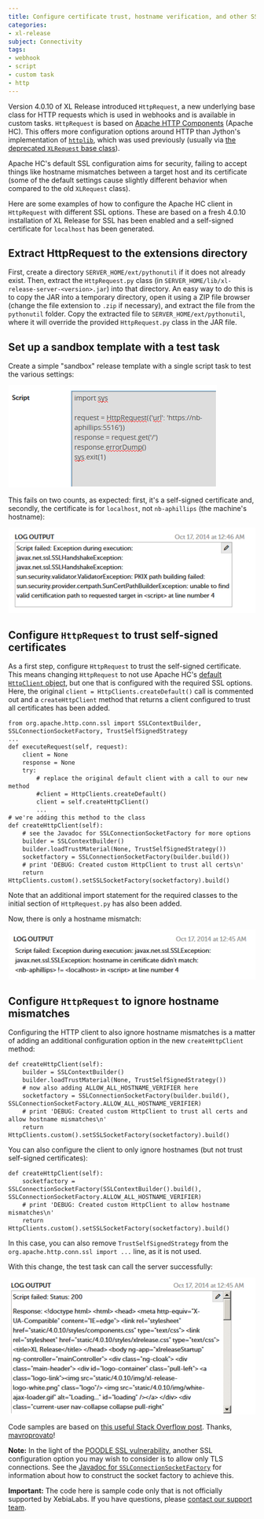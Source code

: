 ```yaml
---
title: Configure certificate trust, hostname verification, and other SSL options for HttpRequest
categories:
- xl-release
subject: Connectivity
tags:
- webhook
- script
- custom task
- http
---
```


Version 4.0.10 of XL Release introduced `HttpRequest`, a new underlying base class for HTTP requests which is used in webhooks and is available in custom tasks. `HttpRequest` is based on [Apache HTTP Components](https://hc.apache.org/) (Apache HC). This offers more configuration options around HTTP than Jython's implementation of [`httplib`](http://www.jython.org/docs/library/httplib.html), which was used previously (usually via [the deprecated `XLRequest` base class](support-legacy-use-of-xlrequest-using-httprequest.html)).

Apache HC's default SSL configuration aims for security, failing to accept things like hostname mismatches between a target host and its certificate (some of the default settings cause slightly different behavior when compared to the old `XLRequest` class).

Here are some examples of how to configure the Apache HC client in `HttpRequest` with different SSL options. These are based on a fresh 4.0.10 installation of XL Release for SSL has been enabled and a self-signed certificate for `localhost` has been generated.

## Extract HttpRequest to the extensions directory

First, create a directory `SERVER_HOME/ext/pythonutil` if it does not already exist. Then, extract the `HttpRequest.py` class (in `SERVER_HOME/lib/xl-release-server-<version>.jar`) into that directory. An easy way to do this is to copy the JAR into a temporary directory, open it using a ZIP file browser (change the file extension to `.zip` if necessary), and extract the file from the `pythonutil` folder. Copy the extracted file to `SERVER_HOME/ext/pythonutil`, where it will override the provided `HttpRequest.py` class in the JAR file.

## Set up a sandbox template with a test task

Create a simple "sandbox" release template with a single script task to test the various settings:

!["Sandbox" release template](images/test-script-task.png)

This fails on two counts, as expected: first, it's a self-signed certificate and, secondly, the certificate is for `localhost`, not `nb-aphillips` (the machine's hostname):

![SSL handshake error](images/ssl-handshake-error.png)

## Configure `HttpRequest` to trust self-signed certificates

As a first step, configure `HttpRequest` to trust the self-signed certificate. This means changing `HttpRequest` to not use Apache HC's [default `HttpClient` object](https://hc.apache.org/httpcomponents-client-ga/httpclient/apidocs/org/apache/http/impl/client/HttpClients.html#createDefault%28%29), but one that is configured with the required SSL options. Here, the original `client = HttpClients.createDefault()` call is commented out and a `createHttpClient` method that returns a client configured to trust all certificates has been added.

    from org.apache.http.conn.ssl import SSLContextBuilder, SSLConnectionSocketFactory, TrustSelfSignedStrategy
    ...
    def executeRequest(self, request):
        client = None
        response = None
        try:
            # replace the original default client with a call to our new method
            #client = HttpClients.createDefault()
            client = self.createHttpClient()
            ...
    # we're adding this method to the class
    def createHttpClient(self):
        # see the Javadoc for SSLConnectionSocketFactory for more options
        builder = SSLContextBuilder()
        builder.loadTrustMaterial(None, TrustSelfSignedStrategy())
        socketfactory = SSLConnectionSocketFactory(builder.build())
        # print 'DEBUG: Created custom HttpClient to trust all certs\n'
        return HttpClients.custom().setSSLSocketFactory(socketfactory).build()

Note that an additional import statement for the required classes to the initial section of `HttpRequest.py` has also been added.

Now, there is only a hostname mismatch:

![Hostname mismatch](images/handshake-error.png)

## Configure `HttpRequest` to ignore hostname mismatches

Configuring the HTTP client to also ignore hostname mismatches is a matter of adding an additional configuration option in the new `createHttpClient` method:

    def createHttpClient(self):
        builder = SSLContextBuilder()
        builder.loadTrustMaterial(None, TrustSelfSignedStrategy())
        # now also adding ALLOW_ALL_HOSTNAME_VERIFIER here
        socketfactory = SSLConnectionSocketFactory(builder.build(), SSLConnectionSocketFactory.ALLOW_ALL_HOSTNAME_VERIFIER)
        # print 'DEBUG: Created custom HttpClient to trust all certs and allow hostname mismatches\n'
        return HttpClients.custom().setSSLSocketFactory(socketfactory).build()

You can also configure the client to only ignore hostnames (but not trust self-signed certificates):

    def createHttpClient(self):
        socketfactory = SSLConnectionSocketFactory(SSLContextBuilder().build(), SSLConnectionSocketFactory.ALLOW_ALL_HOSTNAME_VERIFIER)
        # print 'DEBUG: Created custom HttpClient to allow hostname mismatches\n'
        return HttpClients.custom().setSSLSocketFactory(socketfactory).build()

In this case, you can also remove `TrustSelfSignedStrategy` from the `org.apache.http.conn.ssl import ...` line, as it is not used.

With this change, the test task can call the server successfully:

![Successful server call](images/https-call-200.png)

Code samples are based on [this useful Stack Overflow post](https://stackoverflow.com/questions/19517538/ignoring-ssl-certificate-in-apache-httpclient-4-3). Thanks, [mavroprovato](https://stackoverflow.com/users/89435/mavroprovato)!

**Note:** In the light of the [POODLE SSL vulnerability](http://googleonlinesecurity.blogspot.nl/2014/10/this-poodle-bites-exploiting-ssl-30.html), another SSL configuration option you may wish to consider is to allow only TLS connections. See the [Javadoc for `SSLConnectionSocketFactory`](https://hc.apache.org/httpcomponents-client-ga/httpclient/apidocs/org/apache/http/conn/ssl/SSLConnectionSocketFactory.html) for information about how to construct the socket factory to achieve this.

**Important:** The code here is sample code only that is not officially supported by XebiaLabs. If you have questions, please [contact our support team](http://support.xebialabs.com/).
